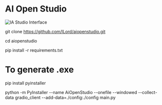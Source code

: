 # AI Open Studio

![IA Studio Interface](https://imgur.com/a/fbGfIa3)

git clone https://github.com/lLord/aiopenstudio.git

cd aiopenstudio

pip install -r requirements.txt


# To generate .exe

pip install pyinstaller

python -m PyInstaller --name AiOpenStudio --onefile --windowed --collect-data gradio_client --add-data=./config:./config main.py
